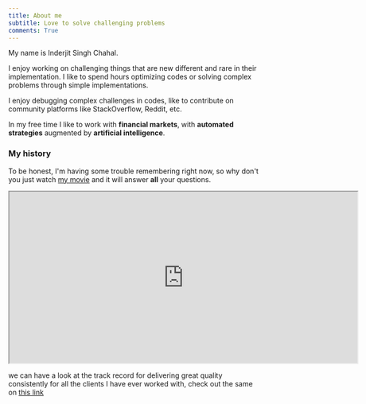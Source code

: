 ```yaml
---
title: About me
subtitle: Love to solve challenging problems
comments: True
---
```


My name is Inderjit Singh Chahal. 

I enjoy working on challenging things that are new different and rare in their implementation. I like to spend hours optimizing codes or solving complex problems through simple implementations.

I enjoy debugging complex challenges in codes, like to contribute on community platforms like StackOverflow, Reddit, etc.

In my free time I like to work with **financial markets**, with **automated strategies** augmented by **artificial intelligence**. 

### My history

To be honest, I'm having some trouble remembering right now, so why don't you just watch [my movie](https://youtu.be/yhhCVGBNFMo) and it will answer **all** your questions.

<html>
<body>

<iframe width="700" height="345" src="https://www.youtube.com/embed/yhhCVGBNFMo">
</iframe>

</body>
</html>



we can have a look at the track record for delivering great quality consistently for all the clients I have ever worked with, check out the same on [this link](https://www.upwork.com/freelancers/~01315472f6d23a3c35)
